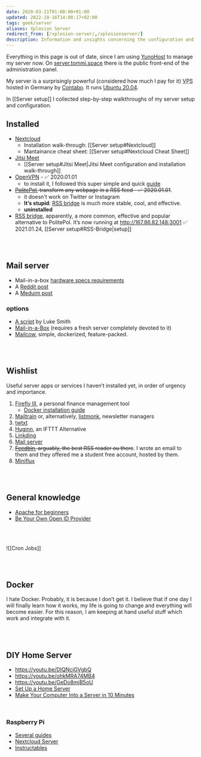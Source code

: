 ```yaml
---
date: 2020-03-21T01:00:00+01:00
updated: 2022-10-16T14:08:17+02:00
tags: geek/server
aliases: Xplosion Server
redirect_from: [/xplosion-server/,/xplosionserver/]
description: Information and insights concerning the configuration and manteinance of Tommi’s server
---
```

<div class='red box'>
	Everything in this page is out of date, since I am using <a href='https://yunohost.org' target='_blank' title='YunoHost'>YunoHost</a> to manage my server now. On <a href='https://server.tommi.space' target='_blank' title='Tommi’s server'>server.tommi.space</a> there is the public front-end of the administration panel.
</div>

My server is a surprisingly powerful (considered how much I pay for it) <abbr title='Virtual Private Server'>VPS</abbr> hosted in Germany by [Contabo](https://contabo.com 'Contabo official website'). It runs [Ubuntu 20.04](https://releases.ubuntu.com/20.04/ 'Ubuntu 20.04 release page').

<div class='box'>
	In [[Server setup]] I collected step-by-step walkthroughs of my server setup and configuration.
</div>

## Installed

- [Nextcloud](https://nextcloud.com 'Nextcloud official website')
	- Installation walk-through: [[Server setup#Nextcloud]]
	- Mantainance cheat sheet: [[Server setup#Nextcloud Cheat Sheet]]
- [Jitsi Meet](https://jitsi.org 'Jitsi Meet official website')
	- [[Server setup#Jitsi Meet|Jitsi Meet configuration and installation walk-through]]
- [OpenVPN](https://openvpn.net 'OpenVPN official website') - ✅ 2020.01.01
	- to install it, I followed this super simple and quick [guide](https://dev.to/phiilu/host-your-own-openvpn-server-in-a-few-seconds-73l 'Host Your own OpenVPN Server in a few seconds - DEV')
- ~~[PolitePol](https://github.com/taroved/pol), transform any webpage in a RSS feed - ✅ 2020.01.01~~.
	- it doesn't work on Twitter or Instagram
	- **It’s stupid**: [RSS bridge](https://github.com/RSS-Bridge/rss-bridge 'RSS Bridge on GitHub') is much more stable, cool, and effective.
	- **uninstalled**
- [RSS bridge](https://github.com/RSS-Bridge/rss-bridge 'RSS Bridge on GitHub'), apparently, a more common, effective and popular alternative to PolitePol. It’s now running at <http://167.86.82.148:3001> ✅ 2021.01.24, [[Server setup#RSS-Bridge|setup]]

<br>
<br>

## Mail server

- Mail-in-a-box [hardware specs requirements](https://discourse.mailinabox.email/t/minimal-server-performance/6997)
- A [Reddit post](https://www.reddit.com/r/selfhosted/comments/6h88qf/on_selfhosted_mail_servers/)
- A [Meduim post](https://medium.com/@stoyanov.veseline/self-hosting-a-mail-server-in-2019-6d29542dadd4)

### options

- [A script](https://github.com/LukeSmithxyz/emailwiz 'emailwiz repository on GitHub') by Luke Smith
- [Mail-in-a-Box](https://mailinabox.email 'Mailinabox official website') (requires a fresh server completely devoted to it)
- [Mailcow](https://mailcow.email/ 'Mailcow official website'), simple, dockerized, feature-packed.

<br>
<br>

## Wishlist

Useful server apps or services I haven’t installed yet, in order of urgency and importance.

1. [Firefly III](https://www.firefly-iii.org 'Firefly III'), a personal finance management tool
	- [Docker installation guide](https://docs.firefly-iii.org/firefly-iii/installation/docker/ 'FIrefly III Docker installation guide')
1. [Mailtrain](https://github.com/Mailtrain-org/mailtrain 'Mailtrain on GitHub') or, alternatively, [listmonk](https://listmonk.app), newsletter managers
1. [twtxt](https://github.com/buckket/twtxt 'twtxt on GitHub')
2. [Huginn](https://github.com/huginn/huginn 'Huginn repository on GitHub'), an IFTTT Alternative
3. [Linkding](https://github.com/sissbruecker/linkding 'Linkding on GitHub')
4. [Mail server](#mail-server)
5. ~~[Feedbin](https://feedbin.com 'Feedbin official website'), arguably, the best RSS reader ou there~~. I wrote an email to them and they offered me a student free account, hosted by them.
1. [Miniflux](https://miniflux.app/ 'Miniflux')

<br>
<br>

## General knowledge

- [Apache for beginners](https://web.archive.org/web/20161227005904/https://www.wired.com/2010/02/Apache_for_Beginners 'Apache for Beginners on WIRED')
- [Be Your Own Open ID Provider](https://web.archive.org/web/20161227023027/https://www.wired.com/2010/02/Be_Your_Own_OpenID_Provider 'Be Your Own Open ID Provider - WIRED')

<br>
<br>

![[Cron Jobs]]

<br>
<br>

## Docker

I hate Docker. Probably, it is because I don’t get it. I believe that if one day I will finally learn how it works, my life is going to change and everything will become easier. For this reason, I am keeping at hand useful stuff which work and integrate with it.

<br>
<br>

## DIY Home Server

- <https://youtu.be/DlQNciGVgbQ>
- <https://youtu.be/ohkMRA74MB4>
- <https://youtu.be/GeDo8mjB5oU>
- [Set Up a Home Server](https://www.wired.com/2010/02/set-up-a-home-server/ 'Set Up a Home Server - WIRED')
- [Make Your Computer Into a Server in 10 Minutes](https://www.instructables.com/id/Make-Your-Computer-Into-A-Server-in-10-Minutes-fr/)

<br>

### Raspberry Pi

- [Several guides](https://pimylifeup.com/category/projects/server/ 'Server - Pimpmylifeup')
- [Nextcloud Server](https://lonewolfonline.net/raspberry-pi-personal-cloud-server/ 'Raspberry Pi Personal cloud server')
- [Instructables](https://www.instructables.com/id/Ultimate-Pi-Based-Home-Server/ 'Ultimate Pi-Based Home Server')
